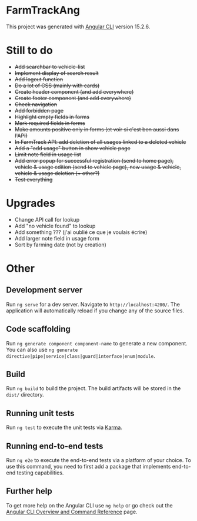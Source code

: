 # FarmTrackAng

This project was generated with [Angular CLI](https://github.com/angular/angular-cli) version 15.2.6.

# Still to do

- ~~Add searchbar to vehicle-list~~
- ~~Implement display of search result~~
- ~~Add logout function~~
- ~~Do a lot of CSS (mainly with cards)~~
- ~~Create header component (and add everywhere)~~
- ~~Create footer component (and add everywhere)~~
- ~~Check navigation~~
- ~~Add forbidden page~~
- ~~Highlight empty fields in forms~~
- ~~Mark required fields in forms~~
- ~~Make amounts positive only in forms (et voir si c'est bon aussi dans l'API)~~
- ~~In FarmTrack API: add deletion of all usages linked to a deleted vehicle~~
- ~~Add a "add usage" button in show vehicle page~~
- ~~Limit note field in usage list~~
- ~~Add error popup for successful registration (send to home page), vehicle & usage edition (send to vehicle page), new usage & vehicle, vehicle & usage deletion (+ other?)~~
- ~~Test everything~~

# Upgrades

- Change API call for lookup
- Add "no vehicle found" to lookup
- Add something ??? (j'ai oublié ce que je voulais écrire)
- Add larger note field in usage form
- Sort by farming date (not by creation)


# Other

## Development server

Run `ng serve` for a dev server. Navigate to `http://localhost:4200/`. The application will automatically reload if you change any of the source files.

## Code scaffolding

Run `ng generate component component-name` to generate a new component. You can also use `ng generate directive|pipe|service|class|guard|interface|enum|module`.

## Build

Run `ng build` to build the project. The build artifacts will be stored in the `dist/` directory.

## Running unit tests

Run `ng test` to execute the unit tests via [Karma](https://karma-runner.github.io).

## Running end-to-end tests

Run `ng e2e` to execute the end-to-end tests via a platform of your choice. To use this command, you need to first add a package that implements end-to-end testing capabilities.

## Further help

To get more help on the Angular CLI use `ng help` or go check out the [Angular CLI Overview and Command Reference](https://angular.io/cli) page.
